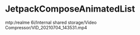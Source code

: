 # JetpackComposeAnimatedList
  mtp:/realme 6i/Internal shared storage/Video Compressor/VID_20210704_143531.mp4
